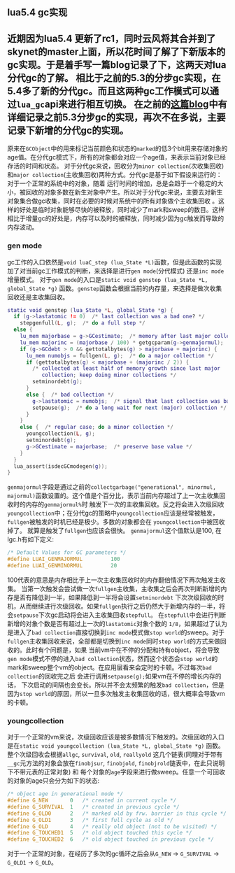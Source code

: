 ## lua5.4 gc实现

近期因为lua5.4 更新了rc1，同时云风将其合并到了skynet的master上面，所以花时间了解了下新版本的gc实现。于是着手写一篇blog记录了下，这两天对lua分代gc的了解。
相比于之前的5.3的分步gc实现，在5.4多了新的分代gc。而且这两种gc工作模式可以通过`lua_gc`api来进行相互切换。
在之前的[这篇blog](https://rainbowcoder.com/lua_5_3_5_gc.html)中有详细记录之前5.3分步gc的实现，再次不在多说，主要记录下新增的分代gc的实现。
-----

原来在`GCObject`中的用来标记当前颜色和状态的`marked`的低3个bit用来存储对象的age值。在分代gc模式下，所有的对象都会对应一个age值，来表示当前对象已经存活的时间和状态。
对于分代gc来说，回收分为`minor collection`(次收集回收)和`major collection`(主收集回收)两种方式。分代gc是基于如下假设来运行的：对于一个正常的系统中的对象，随着
运行时间的增加，总是会趋于一个稳定的大小，被回收的对象多数在新生对象中产生。所以对于分代gc来说，主要去对新生对象集合做gc收集，同时在必要的时候对系统中的所有对象做个主收集回收
。这样的好处是临时对象能够尽快的被释放，同时减少了mark和sweep的数目。这样相比于增量gc的好处是，内存可以及时的被释放，同时减少因为gc触发而导致的内存波动。

### gen mode
gc工作的入口依然是`void luaC_step (lua_State *L)`函数，但是此函数的实现加了对当前gc工作模式的判断，来选择是进行`gen mode`(分代模式) 还是`inc mode`增量模式。
对于`gen mode`的入口是`static void genstep (lua_State *L, global_State *g)` 函数。`genstep`函数会根据当前的内存量，来选择是做次收集回收还是主收集回收。
~~~.lua
static void genstep (lua_State *L, global_State *g) {
  if (g->lastatomic != 0)  /* last collection was a bad one? */
    stepgenfull(L, g);  /* do a full step */
  else {
    lu_mem majorbase = g->GCestimate;  /* memory after last major collection */
    lu_mem majorinc = (majorbase / 100) * getgcparam(g->genmajormul);
    if (g->GCdebt > 0 && gettotalbytes(g) > majorbase + majorinc) {
      lu_mem numobjs = fullgen(L, g);  /* do a major collection */
      if (gettotalbytes(g) < majorbase + (majorinc / 2)) {
        /* collected at least half of memory growth since last major
           collection; keep doing minor collections */
        setminordebt(g);
      }
      else {  /* bad collection */
        g->lastatomic = numobjs;  /* signal that last collection was bad */
        setpause(g);  /* do a long wait for next (major) collection */
      }
    }
    else {  /* regular case; do a minor collection */
      youngcollection(L, g);
      setminordebt(g);
      g->GCestimate = majorbase;  /* preserve base value */
    }
  }
  lua_assert(isdecGCmodegen(g));
}
~~~
`genmajormul`字段是通过之前的`collectgarbage("generational", minormul, majormul)`函数设置的。这个值是个百分比，表示当前内存超过了上一次主收集回收时的内存的`genmajormul%`时
触发下一次的主收集回收。反之将会进入次级回收 `youngcollection`中；在分代gc的策略中`youngcollection`应该是经常被触发，`fullgen`被触发的时机已经是极少。多数的对象都会在 `youngcollection`中被回收掉了。
就算是触发了`fullgen`也应该会很快。 `genmajormul`这个值默认是100,  在lgc.h有如下定义:
~~~.c
/* Default Values for GC parameters */
#define LUAI_GENMAJORMUL         100
#define LUAI_GENMINORMUL         20
~~~
100代表的意思是内存相比于上一次主收集回收时的内存翻倍情况下再次触发主收集。 当第一次触发会尝试做一次`fullgen`主收集，主收集之后会再次判断新增的内存是否有降低到一半，如果降低到一半将会设置`setminordebt`
下次次级回收的时机，从而继续进行次级回收。如果`fullgen`执行之后仍然大于新增内存的一半，将会`setpause`下次gc启动将会进入主收集回收`stepfull`。 在`stepfull`中会进行判断新增的对象个数是否有超过上一次的`lastatomic`对象个数的
`1/8`，如果超过了认为是进入了`bad collection`直接切换到`inc mode`模式做`stop world`的sweep。对于`fullgen`主收集回收来说，全部都是切换到`inc mode`同时`stop world`的方式来做回收的。此时有个问题是，如果
当前vm中在不停的分配和持有object，将会导致`gen mode`模式不停的进入`bad collection`状态，然而这个状态会`stop world`的mark和sweep整个vm的object。在应用层看来会定时的卡顿。不过每次`bad collection`的回收完之后
会进行调用`setpause(g);`如果vm在不停的增长内存的话， 下次启动的间隔也会变长。所以并不会太频繁的触发`bad collection`，但是因为`stop world`的原因，所以一旦多次触发主收集回收的话，很大概率会导致vm的卡顿。

### youngcollection
对于一个正常的vm来说，次级回收应该是被多数情况下触发的。次级回收的入口是在`static void youngcollection (lua_State *L, global_State *g)` 函数。整个次级回收会根据`allgc`, `survival`, `old`, `reallyold`
这几个链表(同理对于带有`__gc`元方法的对象会放在`finobjsur`, `finobjold`, `finobjrold`链表中，在此只说明下不带元表的正常对象) 和 每个对象的`age`字段来进行做sweep。任意一个可回收的对象的age只会分为如下的状态:
~~~.c
/* object age in generational mode */
#define G_NEW       0   /* created in current cycle */
#define G_SURVIVAL  1   /* created in previous cycle */
#define G_OLD0      2   /* marked old by frw. barrier in this cycle */
#define G_OLD1      3   /* first full cycle as old */
#define G_OLD       4   /* really old object (not to be visited) */
#define G_TOUCHED1  5   /* old object touched this cycle */
#define G_TOUCHED2  6   /* old object touched in previous cycle */
~~~

对于一个正常的对象，在经历了多次的gc循环之后会从`G_NEW` -> `G_SURVIVAL` -> `G_OLD1` -> `G_OLD`。



